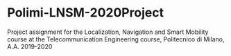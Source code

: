 # Polimi-LNSM-2020Project
Project assignment for the Localization, Navigation and Smart Mobility course at the Telecommunication Engineering course, Politecnico di Milano, A.A. 2019-2020
